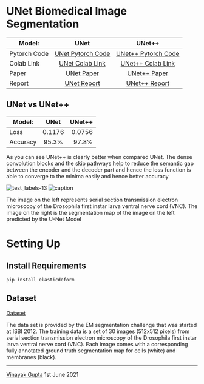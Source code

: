 # UNet Biomedical Image Segmentation

| Model:       | UNet           | UNet++           |
| -------------|:-------------:|:-------------:|
| Pytorch Code |[UNet Pytorch Code](https://github.com/Vinayak-VG/My-Projects/blob/main/Computer%20Vision%20Projects/2D%20Image%20Segmentation/U-Net%20Image%20Segmentation/U-Net/UNet.ipynb)| [UNet++ Pytorch Code](https://github.com/Vinayak-VG/My-Projects/blob/main/Computer%20Vision%20Projects/2D%20Image%20Segmentation/U-Net%20Image%20Segmentation/U-Net%2B%2B/UNet%2B%2B.ipynb)|
| Colab Link   |[UNet Colab Link](https://colab.research.google.com/drive/1G8ZBrbeFKVr7QOqfXsjmPY07OvRm1kaa?usp=sharing)      |   [UNet++ Colab Link](https://colab.research.google.com/drive/1TyBJHZRoVzZfwarTbzbeq3NyCHyPuqAy?usp=sharing)|
| Paper        | [UNet Paper](https://arxiv.org/pdf/1505.04597.pdf)      | [UNet++ Paper](https://arxiv.org/pdf/1807.10165.pdf) |
| Report       | [UNet Report](https://github.com/Vinayak-VG/My-Projects/files/6740030/U-Net_.Convolutional.Networks.for.Biomedical.Image.Segmentation.pdf)   | [UNet++ Report](https://github.com/Vinayak-VG/My-Projects/files/6740032/UNet%2B%2B_.A.Nested.U-Net.Architecture.for.Medical.Image.Segmentation.pdf)   | 



## UNet vs UNet++

| Model:        | UNet          | UNet++|
| ------------- |:-------------:| -----:|
| Loss          | 0.1176        | 0.0756|
| Accuracy      | 95.3%         | 97.8% |

As you can see UNet++ is clearly better when compared UNet. The dense convolution blocks and the skip pathways help to reduce the semantic gap between the encoder and the decoder part and hence the loss function is able to converge to the minima easily and hence better accuracy


![test_labels-13](https://user-images.githubusercontent.com/80670240/120366708-9bd05b00-c32d-11eb-9772-389a6c421d90.jpg)
![caption](https://user-images.githubusercontent.com/80670240/124690672-2c372800-def8-11eb-9880-b2803f34de2a.gif)


The image on the left represents serial section transmission electron microscopy of the Drosophila first instar larva ventral nerve cord (VNC). The image on the right is the segmentation map of the image on the left predicted by the U-Net Model

# Setting Up

## Install Requirements
```
pip install elasticdeform
```

## Dataset
[Dataset](https://drive.google.com/drive/folders/1OWcrg0fSsm-vtoeJpeXOJ_VRTgf3JWsf?usp=sharing)

The data set is provided by the EM segmentation challenge that was started at ISBI 2012. The training data is a set of 30 images (512x512 pixels) from serial section transmission electron microscopy of the Drosophila first instar larva ventral nerve cord (VNC). Each image comes with a corresponding fully annotated ground truth segmentation map for cells (white) and membranes (black).

---

[Vinayak Gupta](https://github.com/Vinayak-VG)
1st June 2021






